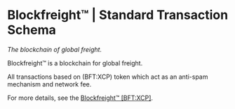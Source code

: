# Blockfreight™ | Standard Transaction Schema

*The blockchain of global freight.*

Blockfreight™ is a blockchain for global freight.

All transactions based on (BFT:XCP) token which act as an anti-spam mechanism and network fee.

For more details, see the [Blockfreight™ \[BFT:XCP\]](https://blockfreight.com).
